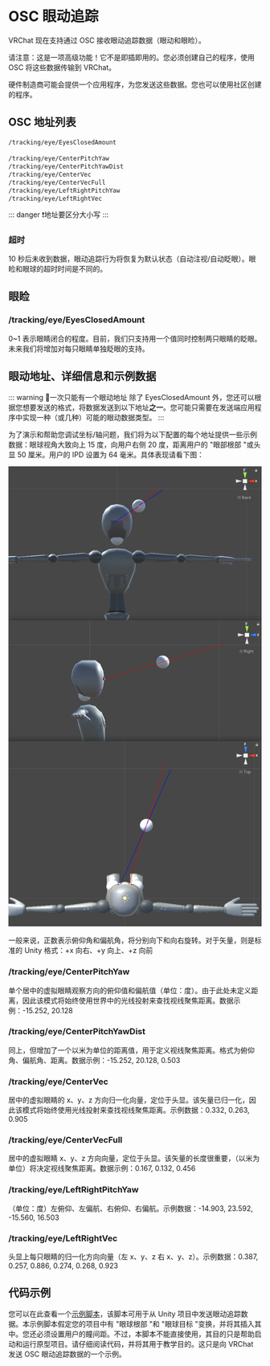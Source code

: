 # OSC 眼动追踪

VRChat 现在支持通过 OSC 接收眼动追踪数据（眼动和眼睑）。

请注意：这是一项高级功能！它不是即插即用的。您必须创建自己的程序，使用 OSC 将这些数据传输到 VRChat。

硬件制造商可能会提供一个应用程序，为您发送这些数据。您也可以使用社区创建的程序。

## OSC 地址列表

```
/tracking/eye/EyesClosedAmount

/tracking/eye/CenterPitchYaw
/tracking/eye/CenterPitchYawDist
/tracking/eye/CenterVec
/tracking/eye/CenterVecFull
/tracking/eye/LeftRightPitchYaw
/tracking/eye/LeftRightVec
```

::: danger ❗️地址要区分大小写
:::

### 超时

10 秒后未收到数据，眼动追踪行为将恢复为默认状态（自动注视/自动眨眼）。眼睑和眼球的超时时间是不同的。

## 眼睑

### /tracking/eye/EyesClosedAmount

0~1 表示眼睛闭合的程度。目前，我们只支持用一个值同时控制两只眼睛的眨眼。未来我们将增加对每只眼睛单独眨眼的支持。

## 眼动地址、详细信息和示例数据

::: warning 🚧一次只能有一个眼动地址
除了 EyesClosedAmount 外，您还可以根据您想要发送的格式，将数据发送到以下地址**之一**。您可能只需要在发送端应用程序中实现一种（或几种）可能的眼动数据类型。
:::

为了演示和帮助您调试坐标/轴问题，我们将为以下配置的每个地址提供一些示例数据：眼球视角大致向上 15 度，向用户右侧 20 度，距离用户的 "眼部根部 "或头显 50 厘米。用户的 IPD 设置为 64 毫米。具体表现请看下图：

<center>

![img](../../img/osc-eye-tracking-1.png)

</center>

一般来说，正数表示俯仰角和偏航角，将分别向下和向右旋转。对于矢量，则是标准的 Unity 格式：+x 向右、+y 向上、+z 向前

### /tracking/eye/CenterPitchYaw

单个居中的虚拟眼睛观察方向的俯仰值和偏航值（单位：度）。由于此处未定义距离，因此该模式将始终使用世界中的光线投射来查找视线聚焦距离。数据示例：-15.252, 20.128

### /tracking/eye/CenterPitchYawDist

同上，但增加了一个以米为单位的距离值，用于定义视线聚焦距离。格式为俯仰角、偏航角、距离。数据示例：-15.252, 20.128, 0.503

### /tracking/eye/CenterVec

居中的虚拟眼睛的 x、y、z 方向归一化向量，定位于头显。该矢量已归一化，因此该模式将始终使用光线投射来查找视线聚焦距离。示例数据：0.332, 0.263, 0.905

### /tracking/eye/CenterVecFull

居中的虚拟眼睛 x、y、z 方向向量，定位于头显。该矢量的长度很重要，（以米为单位）将决定视线聚焦距离。数据示例：0.167, 0.132, 0.456

### /tracking/eye/LeftRightPitchYaw

（单位：度）左俯仰、左偏航、右俯仰、右偏航。示例数据：-14.903, 23.592, -15.560, 16.503

### /tracking/eye/LeftRightVec

头显上每只眼睛的归一化方向向量（左 x、y、z 右 x、y、z）。示例数据：0.387, 0.257, 0.886, 0.274, 0.268, 0.923

## 代码示例

您可以在此查看一个[示例脚本](https://gist.github.com/vrchat-developer/bc07d3dba46206f6ee42d36323c034eb)，该脚本可用于从 Unity 项目中发送眼动追踪数据。本示例脚本假定您的项目中有 "眼球根部 "和 "眼球目标 "变换，并将其插入其中。您还必须设置用户的瞳间距。不过，本脚本不能直接使用，其目的只是帮助启动和运行原型项目。请仔细阅读代码，并将其用于教学目的。这只是向 VRChat 发送 OSC 眼动追踪数据的一个示例。
